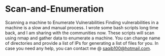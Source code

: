 # Scan-and-Enumeration
Scanning a machine to Enumerate Vulnerabilities
Finding vulnerabilities in a machine is a slow and manual process. I wrote some bash scripts long time back, and I am sharing with the communities now. These scripts will scan using nmap and gather data to enumerate a machine. You can change name of directories and provide a list of IPs for generating a list of files for you. In case you need any help, you can contact me @ saqib100@hotmail.com.
